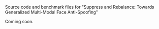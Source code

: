 Source code and benchmark files for "Suppress and Rebalance: Towards Generalized Multi-Modal Face Anti-Spoofing"

Coming soon.
